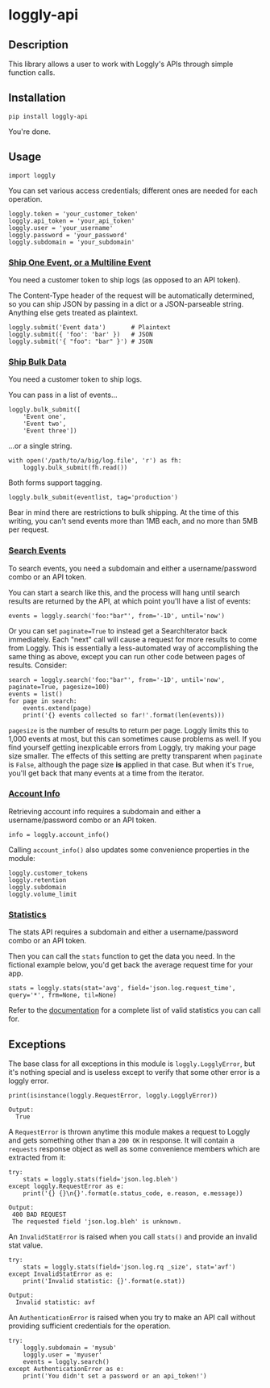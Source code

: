 # loggly-api

## Description

This library allows a user to work with Loggly's APIs through simple function calls.

## Installation

    pip install loggly-api

You're done.

## Usage

    import loggly

You can set various access credentials; different ones are needed for each operation.

    loggly.token = 'your_customer_token'
    loggly.api_token = 'your_api_token'
    loggly.user = 'your_username'
    loggly.password = 'your_password'
    loggly.subdomain = 'your_subdomain'

### [Ship One Event, or a Multiline Event](https://www.loggly.com/docs/http-endpoint/)

You need a customer token to ship logs (as opposed to an API token).

The Content-Type header of the request will be automatically determined, so you can ship JSON by
passing in a dict or a JSON-parseable string. Anything else gets treated as plaintext.

    loggly.submit('Event data')       # Plaintext
    loggly.submit({ 'foo': 'bar' })   # JSON
    loggly.submit('{ "foo": "bar" }') # JSON

### [Ship Bulk Data](https://www.loggly.com/docs/http-bulk-endpoint/)

You need a customer token to ship logs.

You can pass in a list of events...

    loggly.bulk_submit([
        'Event one',
        'Event two',
        'Event three'])

 ...or a single string.

    with open('/path/to/a/big/log.file', 'r') as fh:
        loggly.bulk_submit(fh.read())

Both forms support tagging.

    loggly.bulk_submit(eventlist, tag='production')

Bear in mind there are restrictions to bulk shipping. At the time of this writing, you can't send
events more than 1MB each, and no more than 5MB per request.

### [Search Events](https://www.loggly.com/docs/api-retrieving-data/)

To search events, you need a subdomain and either a username/password combo or an API token.

You can start a search like this, and the process will hang until search results are returned by the
API, at which point you'll have a list of events:

    events = loggly.search('foo:"bar"', from='-1D', until='now')

Or you can set `paginate=True` to instead get a SearchIterator back immediately. Each "next" call
will cause a request for more results to come from Loggly. This is essentially a less-automated way
of accomplishing the same thing as above, except you can run other code between pages of results.
Consider:

    search = loggly.search('foo:"bar"', from='-1D', until='now', paginate=True, pagesize=100)
    events = list()
    for page in search:
        events.extend(page)
        print('{} events collected so far!'.format(len(events)))

`pagesize` is the number of results to return per page. Loggly limits this to 1,000 events at most,
but this can sometimes cause problems as well. If you find yourself getting inexplicable errors from
Loggly, try making your page size smaller. The effects of this setting are pretty transparent when
`paginate` is `False`, although the page size **is** applied in that case. But when it's `True`,
you'll get back that many events at a time from the iterator.

### [Account Info](https://www.loggly.com/docs/api-account-info/)

Retrieving account info requires a subdomain and either a username/password combo or an API token.

    info = loggly.account_info()

Calling `account_info()` also updates some convenience properties in the module:

    loggly.customer_tokens
    loggly.retention
    loggly.subdomain
    loggly.volume_limit

### [Statistics](https://www.loggly.com/docs/stats-api/)

The stats API requires a subdomain and either a username/password combo or an API token.

Then you can call the `stats` function to get the data you need. In the fictional example below,
you'd get back the average request time for your app.

    stats = loggly.stats(stat='avg', field='json.log.request_time', query='*', frm=None, til=None)

Refer to the [documentation](https://www.loggly.com/docs/stats-api/) for a complete list of valid
statistics you can call for.

## Exceptions

The base class for all exceptions in this module is `loggly.LogglyError`, but it's nothing special
and is useless except to verify that some other error is a loggly error.

    print(isinstance(loggly.RequestError, loggly.LogglyError))

    Output:
      True

A `RequestError` is thrown anytime this module makes a request to Loggly and gets something other
than a `200 OK` in response. It will contain a `requests` response object as well as some
convenience members which are extracted from it:

    try:
        stats = loggly.stats(field='json.log.bleh')
    except loggly.RequestError as e:
        print('{} {}\n{}'.format(e.status_code, e.reason, e.message))

    Output:
     400 BAD REQUEST
     The requested field 'json.log.bleh' is unknown.

An `InvalidStatError` is raised when you call `stats()` and provide an invalid stat value.

    try:
        stats = loggly.stats(field='json.log.rq _size', stat='avf')
    except InvalidStatError as e:
        print('Invalid statistic: {}'.format(e.stat))

    Output:
      Invalid statistic: avf

An `AuthenticationError` is raised when you try to make an API call without providing sufficient
credentials for the operation.

    try:
        loggly.subdomain = 'mysub'
        loggly.user = 'myuser'
        events = loggly.search()
    except AuthenticationError as e:
        print('You didn't set a password or an api_token!')

